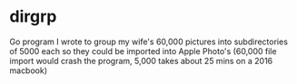 # dirgrp

Go program I wrote to group my wife's 60,000 pictures into subdirectories of 5000 each so they could be imported into Apple Photo's (60,000 file import would crash the program, 5,000 takes about 25 mins on a 2016 macbook)